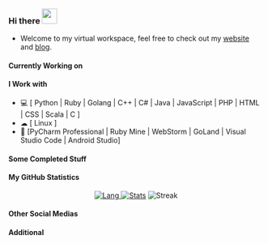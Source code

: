 ### Hi there <img src="https://raw.githubusercontent.com/Restuananda/Restuananda/master/styles/Hi.gif" width="30px">
* Welcome to my virtual workspace, feel free to check out my [website](https://satrya.zeroinside.id) and [blog](https://blog.zeroinside.id).

#### Currently Working on
<!-- * [Zero-PrayerTimes](https://github.com/Restuananda/Zero-PrayerTimes) - *A simple prayer time that will play adhan sound with doa in foreground as a Linux CLI application.*
* [Zerotwitty Assistant](https://github.com/Restuananda/Zerotwitty-Assistant) - *My personal Twitter bot that do NLP things*
* [Golang Hands On](https://github.com/Restuananda/Golang-Hands-On) - *Learn Go from start to advance with practice, inspired by Programmer Zaman Now*. 
-->

#### I Work with
* 💻 [ Python | Ruby | Golang | C++ | C# | Java | JavaScript | PHP | HTML | CSS | Scala | C ]
* ☁ [ Linux ]
* :white_square_button: [PyCharm Professional | Ruby Mine | WebStorm | GoLand | Visual Studio Code | Android Studio]

#### Some Completed Stuff
<!--* [ZeroTF Docker Stack](https://github.com/Restuananda/ZeroTF-Docker-Stack) - *TensorFlow with GPU enabled, Jupyter, Code-Server in Docker.*
* [Indonesia COVID-19 Analytics & Explorations](https://github.com/Restuananda/Indonesia-COVID-19-Analytics-n-Explorations) - *Exploring COVID-19 in Indonesia using data science.*
* [DelftX ROS-1 Course](https://github.com/Restuananda/DelftX-ROS-1-Course) - *My works in DelftX: ROS1x Hello (Real) World with ROS – Robot Operating System*
-->


#### My GitHub Statistics
<div align="center"> 

<!--![](https://komarev.com/ghpvc/?username=Restuananda&color=brightgreen)
[![GitHub Trends SVG](https://api.githubtrends.io/user/svg/Restuananda/langs?time_range=one_year&loc_metric=changed&compact=True&theme=bright_lights)](https://githubtrends.io)-->


[![Lang](https://github-readme-stats-eight-theta.vercel.app/api/top-langs/?username=Restuananda&layout=compact&langs_count=8&hide_border=true&theme=algolia) ![Stats](https://github-readme-stats.vercel.app/api?username=Restuananda&show_icons=true&hide_border=true&theme=algolia)](https://github.com/Restuananda) 
![Streak](https://github-readme-streak-stats.herokuapp.com/?user=Restuananda&count_private=true&theme=algolia&hide_border=true)

</div>

#### Other Social Medias
<!--<p align="center">
    <a href="https://linkedin.com/in/satrya-budi-pratama"><img src="https://img.shields.io/badge/-Satrya%20Budi%20Pratama-0077B5?style=flat&logo=Linkedin&logoColor=white"/></a>
    <a href="mailto:satrya@zeroinside.id"><img src="https://img.shields.io/badge/-satrya@zeroinside.id-D14836?style=flat&logo=Gmail&logoColor=white"/></a>
    </p>
-->

#### Additional
<!-- <div align="center"> 
    ⏳ Year progress |████████████████████████▁▁▁▁▁▁| 80.62 %
    <pre>
    <font color='#777777'>Weather:</font> 🌦   Light rain, +27°C, 94%, ↘13km/h, 1011hPa
    <font color='#777777'>Timezone:</font> Asia/Jakarta
    <font color='#777777'>  Last Update:</font>    13:19:49+0700 <font color='#777777'>|</font> <font color='#777777'>Dawn:</font>    05:47:56  <font color='#777777'>|</font> <font color='#777777'>Sunrise:</font> 06:09:25
    <font color='#777777'>  Zenith:</font> 12:09:53      <font color='#777777'>|</font> <font color='#777777'>Sunset:</font>  18:10:15  <font color='#777777'>|</font> <font color='#777777'>Dusk:</font>    18:31:44
    <font color='#777777'>Location:</font> Medan [3.5608,98.6643]</pre>
    </div>
-->